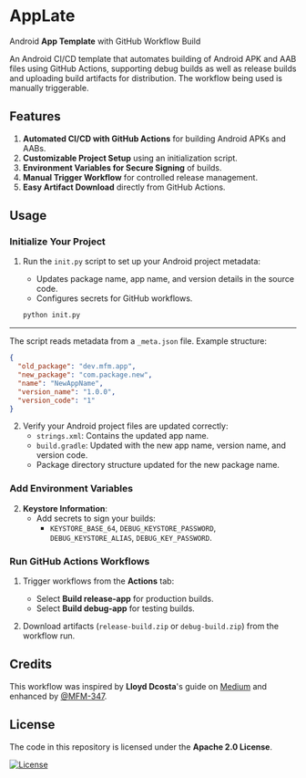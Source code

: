 # AppLate

Android **App Template** with GitHub Workflow Build

An Android CI/CD template that automates building of Android APK and AAB files using GitHub Actions, supporting debug builds as well as release builds and uploading build artifacts for distribution. The workflow being used is manually triggerable.

## Features

1. **Automated CI/CD with GitHub Actions** for building Android APKs and AABs.
2. **Customizable Project Setup** using an initialization script.
3. **Environment Variables for Secure Signing** of builds.
4. **Manual Trigger Workflow** for controlled release management.
5. **Easy Artifact Download** directly from GitHub Actions.

## Usage

### Initialize Your Project

1. Run the `init.py` script to set up your Android project metadata:

   - Updates package name, app name, and version details in the source code.
   - Configures secrets for GitHub workflows.

   ```bash
   python init.py
   ```
---
The script reads metadata from a `_meta.json` file. Example structure:

```json
{
  "old_package": "dev.mfm.app",
  "new_package": "com.package.new",
  "name": "NewAppName",
  "version_name": "1.0.0",
  "version_code": "1"
}
```

2. Verify your Android project files are updated correctly:
   - `strings.xml`: Contains the updated app name.
   - `build.gradle`: Updated with the new app name, version name, and version code.
   - Package directory structure updated for the new package name.

### Add Environment Variables

2. **Keystore Information**:
   - Add secrets to sign your builds:
     - `KEYSTORE_BASE_64`, `DEBUG_KEYSTORE_PASSWORD`, `DEBUG_KEYSTORE_ALIAS`, `DEBUG_KEY_PASSWORD`.

### Run GitHub Actions Workflows

1. Trigger workflows from the **Actions** tab:

   - Select **Build release-app** for production builds.
   - Select **Build debug-app** for testing builds.

2. Download artifacts (`release-build.zip` or `debug-build.zip`) from the workflow run.

## Credits

This workflow was inspired by **Lloyd Dcosta**'s guide on [Medium](https://medium.com/@dcostalloyd90/automating-android-builds-with-github-actions-a-step-by-step-guide-2a02a54f59cd) and enhanced by [@MFM-347](https://github.com/MFM-347).

## License

The code in this repository is licensed under the **Apache 2.0 License**.

[![License](https://img.shields.io/badge/License-Apache_2.0-0298c3.svg)](https://opensource.org/licenses/Apache-2.0)
